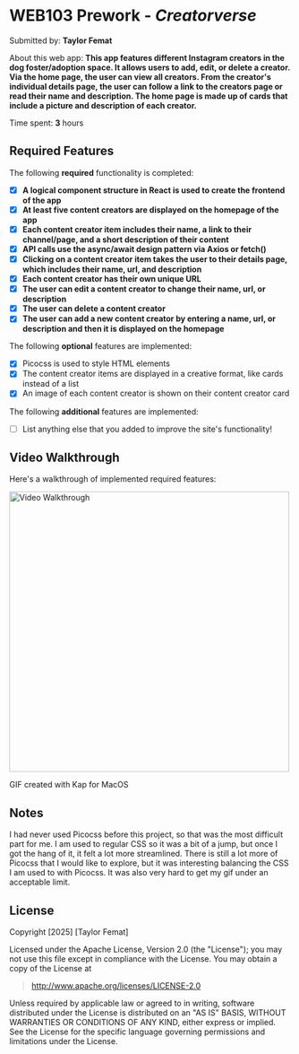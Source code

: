 # WEB103 Prework - *Creatorverse*

Submitted by: **Taylor Femat**

About this web app: **This app features different Instagram creators in the dog foster/adoption space. It allows users to add, edit, or delete a creator. Via the home page, the user can view all creators. From the creator's individual details page, the user can follow a link to the creators page or read their name and description. The home page is made up of cards that include a picture and description of each creator.**

Time spent: **3** hours

## Required Features

The following **required** functionality is completed:

<!-- 👉🏿👉🏿👉🏿 Make sure to check off completed functionality below -->
- [x] **A logical component structure in React is used to create the frontend of the app**
- [x] **At least five content creators are displayed on the homepage of the app**
- [x] **Each content creator item includes their name, a link to their channel/page, and a short description of their content**
- [x] **API calls use the async/await design pattern via Axios or fetch()**
- [x] **Clicking on a content creator item takes the user to their details page, which includes their name, url, and description**
- [x] **Each content creator has their own unique URL**
- [x] **The user can edit a content creator to change their name, url, or description**
- [x] **The user can delete a content creator**
- [x] **The user can add a new content creator by entering a name, url, or description and then it is displayed on the homepage**

The following **optional** features are implemented:

- [x] Picocss is used to style HTML elements
- [x] The content creator items are displayed in a creative format, like cards instead of a list
- [x] An image of each content creator is shown on their content creator card

The following **additional** features are implemented:

* [ ] List anything else that you added to improve the site's functionality!

## Video Walkthrough

Here's a walkthrough of implemented required features:

<img src='https://github.com/logtay/web103_prework/blob/main/WEB103Prework.gif?raw=true' title='Video Walkthrough' width='500' alt='Video Walkthrough' />

<!-- Replace this with whatever GIF tool you used! -->
GIF created with Kap for MacOS

## Notes

I had never used Picocss before this project, so that was the most difficult part for me. I am used to regular CSS so it was a bit of a jump, but once I got the hang of it, it felt a lot more streamlined. There is still a lot more of Picocss that I would like to explore, but it was interesting balancing the CSS I am used to with Picocss. It was also very hard to get my gif under an acceptable limit. 

## License

Copyright [2025] [Taylor Femat]

Licensed under the Apache License, Version 2.0 (the "License"); you may not use this file except in compliance with the License. You may obtain a copy of the License at

> http://www.apache.org/licenses/LICENSE-2.0

Unless required by applicable law or agreed to in writing, software distributed under the License is distributed on an "AS IS" BASIS, WITHOUT WARRANTIES OR CONDITIONS OF ANY KIND, either express or implied. See the License for the specific language governing permissions and limitations under the License.
